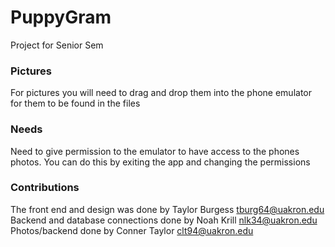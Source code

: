 # PuppyGram

Project for Senior Sem

### Pictures
For pictures you will need to drag and drop them into the phone emulator for them to be found in the files

### Needs
Need to give permission to the emulator to have access to the phones photos. You can do this by exiting the app and changing the permissions

### Contributions
The front end and design was done by Taylor Burgess tburg64@uakron.edu
Backend and database connections done by Noah Krill nlk34@uakron.edu
Photos/backend done by Conner Taylor clt94@uakron.edu
